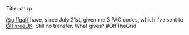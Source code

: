 Title: chirp

<a href="http://twitter.com/giffgaff">@giffgaff</a> have, since July 21st, given me 3 PAC codes, which I've sent to <a href="http://twitter.com/ThreeUK">@ThreeUK</a>. Still no transfer. What gives? #OffTheGrid

